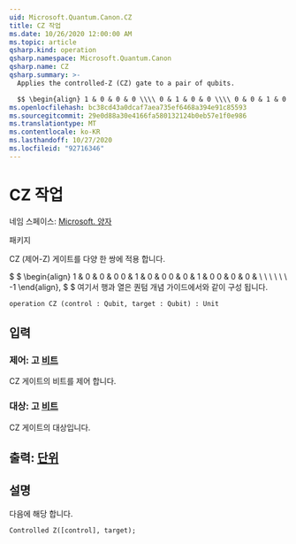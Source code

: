 ```yaml
---
uid: Microsoft.Quantum.Canon.CZ
title: CZ 작업
ms.date: 10/26/2020 12:00:00 AM
ms.topic: article
qsharp.kind: operation
qsharp.namespace: Microsoft.Quantum.Canon
qsharp.name: CZ
qsharp.summary: >-
  Applies the controlled-Z (CZ) gate to a pair of qubits.

  $$ \begin{align} 1 & 0 & 0 & 0 \\\\ 0 & 1 & 0 & 0 \\\\ 0 & 0 & 1 & 0 \\\\ 0 & 0 & 0 & -1 \end{align}, $$ where rows and columns are organized as in the quantum concepts guide.
ms.openlocfilehash: bc38cd43a0dcaf7aea735ef6468a394e91c85593
ms.sourcegitcommit: 29e0d88a30e4166fa580132124b0eb57e1f0e986
ms.translationtype: MT
ms.contentlocale: ko-KR
ms.lasthandoff: 10/27/2020
ms.locfileid: "92716346"
---
```

# <a name="cz-operation"></a>CZ 작업

네임 스페이스: [Microsoft. 양자](xref:Microsoft.Quantum.Canon)

패키지 [](https://nuget.org/packages/)


CZ (제어-Z) 게이트를 다양 한 쌍에 적용 합니다.

$ $ \begin{align} 1 & 0 & 0 & 0 0 & 1 & 0 & 0 0 & 0 & 1 & 0 0 & 0 & 0 & \\ \\ \\ \\ \\ \\ -1 \end{align}, $ $ 여기서 행과 열은 퀀텀 개념 가이드에서와 같이 구성 됩니다.

```qsharp
operation CZ (control : Qubit, target : Qubit) : Unit
```


## <a name="input"></a>입력

### <a name="control--qubit"></a>제어: 고 [비트](xref:microsoft.quantum.lang-ref.qubit)

CZ 게이트의 비트를 제어 합니다.


### <a name="target--qubit"></a>대상: 고 [비트](xref:microsoft.quantum.lang-ref.qubit)

CZ 게이트의 대상입니다.



## <a name="output--unit"></a>출력: [단위](xref:microsoft.quantum.lang-ref.unit)



## <a name="remarks"></a>설명

다음에 해당 합니다.

```qsharp
Controlled Z([control], target);
```
